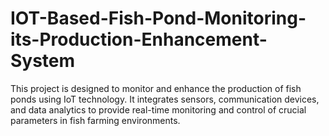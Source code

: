 # IOT-Based-Fish-Pond-Monitoring-its-Production-Enhancement-System
This project is designed to monitor and enhance the production of fish ponds using IoT technology. It integrates sensors, communication devices, and data analytics to provide real-time monitoring and control of crucial parameters in fish farming environments.
